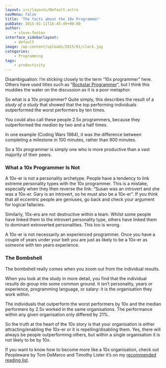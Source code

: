 ```yaml
---
layout: src/layouts/Default.astro
navMenu: false
title: 'The facts about the 10x Programmer'
pubDate: 2015-01-11T16:45:49+00:00
author:
    - steve-fenton
interface_sidebarlayout:
    - default
image: /wp-content/uploads/2015/01/clock.jpg
categories:
    - Programming
tags:
    - productivity
---
```


Disambiguation: I’m sticking closely to the term “10x programmer” here. Others have used titles such as “[Rockstar Programmer](https://www.stevefenton.co.uk/2015/08/the-rockstar-programmer-stereotype/)“, but I think this muddies the water on the discussion as it is a poor metaphor.

So what is a 10x programmer? Quite simply, this describes the result of a *study of a study* that showed that the top performing individuals outperformed the worst performers by ten times.

You could also call these people 2.5x programmers, because they outperformed the *median* by two and a half times.

In one example (Coding Wars 1984), it was the difference between completing a milestone in 100 minutes, rather than 900 minutes.

So a 10x programmer is simply one who is more productive than a vast majority of their peers.

### What a 10x Programmer Is Not

A 10x-er is not a personality archetype. People have a tendency to link extreme personality types with the 10x programmer. This is a mistake, especially when they then reverse the link: “Susan was an introvert and she was a 10x-er. Gary is an introvert, so he must also be a 10x-er”. If you think that all eccentric people are geniuses, go back and check your argument for logical fallacies.

Similarly, 10x-ers are not destructive within a team. Whilst some people have linked them to the introvert personality type, others have linked them to dominant extroverted personalities. This too is wrong.

A 10x-er is not necessarily an experienced programmer. Once you have a couple of years under your belt you are just as likely to be a 10x-er as someone with ten years experience.

### The Bombshell

The bombshell really comes when you zoom out from the individual results.

When you look at the study in more detail, you find that the individual results do group into some common ground. It isn’t personality, years or experience, programming language, or salary: it is the organisation they work within.

The individuals that outperform the worst performers by 10x and the median performers by 2.5x worked in the same organisations. The performance within any given organisation only differed by 21%.

So the truth at the heart of the 10x story is that your organisation is either attracting/enabling the 10x-er or it is repelling/disabling them. Yes, there will always be people outperforming others, but within a single organisation it is not likely to be by 10x.

If you want to know how to become more like a 10x organisation, check out Peopleware by Tom DeMarco and Timothy Lister it’s on my [recommended reading list](https://www.stevefenton.co.uk/about-me/recommended-reading/).